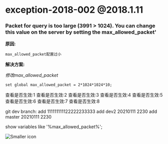 # exception-2018-002 @2018.1.11
### Packet for query is too large (3991 > 1024). You can change this value on the server by setting the max_allowed_packet'



**原因:**

	max_allowed_packet配置过小

**解决方案:**

*修改max_allowed_packet*

	set global max_allowed_packet = 2*1024*1024*10;

查看是否生效:1
查看是否生效:2
查看是否生效:3
查看是否生效:4
查看是否生效:5
查看是否生效:6
查看是否生效:7
查看是否生效:8

git dev branch:
add 111111111122222233333
add dev2 20210111 2230
add master 20210111 2230

show variables like '%max_allowed_packet%';

![Smaller icon](/var/folders/js/cd5xbdxs7d37xsgv4gx3r4f00000gn/T/com.evernote.Evernote/com.evernote.Evernote/WebKitDnD.F3VEg2/QQ图片20180111102610.png)
